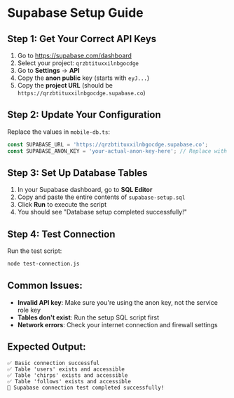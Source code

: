 # Supabase Setup Guide

## Step 1: Get Your Correct API Keys

1. Go to https://supabase.com/dashboard
2. Select your project: `qrzbtituxxilnbgocdge`
3. Go to **Settings** → **API**
4. Copy the **anon public** key (starts with `eyJ...`)
5. Copy the **project URL** (should be `https://qrzbtituxxilnbgocdge.supabase.co`)

## Step 2: Update Your Configuration

Replace the values in `mobile-db.ts`:

```typescript
const SUPABASE_URL = 'https://qrzbtituxxilnbgocdge.supabase.co';
const SUPABASE_ANON_KEY = 'your-actual-anon-key-here'; // Replace with the real anon key
```

## Step 3: Set Up Database Tables

1. In your Supabase dashboard, go to **SQL Editor**
2. Copy and paste the entire contents of `supabase-setup.sql`
3. Click **Run** to execute the script
4. You should see "Database setup completed successfully!"

## Step 4: Test Connection

Run the test script:
```bash
node test-connection.js
```

## Common Issues:

- **Invalid API key**: Make sure you're using the anon key, not the service role key
- **Tables don't exist**: Run the setup SQL script first
- **Network errors**: Check your internet connection and firewall settings

## Expected Output:

```
✅ Basic connection successful
✅ Table 'users' exists and accessible
✅ Table 'chirps' exists and accessible
✅ Table 'follows' exists and accessible
🎉 Supabase connection test completed successfully!
```
